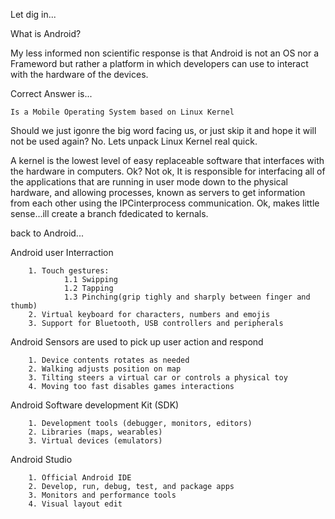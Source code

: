 Let dig in...

What is Android? 

My less informed non scientific response is that Android is not an OS nor a Frameword but rather a platform in which developers can use to interact with the hardware of the devices.
    
Correct Answer is...
    
    Is a Mobile Operating System based on Linux Kernel
    
Should we just igonre the big word facing us, or just skip it and hope it will not be used again?
No. Lets unpack Linux Kernel real quick.

A kernel is the lowest level of easy replaceable software that interfaces with the hardware in computers. Ok? Not ok, 
It is responsible for interfacing all of the applications that are running in user mode down to the physical hardware, and allowing processes, known as servers to get information from each other using the IPCinterprocess communication. Ok, makes little sense...ill create a branch fdedicated to kernals.

back to Android...

Android user Interraction

        1. Touch gestures: 
                1.1 Swipping
                1.2 Tapping 
                1.3 Pinching(grip tighly and sharply between finger and thumb)
        2. Virtual keyboard for characters, numbers and emojis
        3. Support for Bluetooth, USB controllers and peripherals
        
Android Sensors are used to pick up user action and respond

        1. Device contents rotates as needed
        2. Walking adjusts position on map
        3. Tilting steers a virtual car or controls a physical toy
        4. Moving too fast disables games interactions
        
Android Software development Kit (SDK)
            
        1. Development tools (debugger, monitors, editors)
        2. Libraries (maps, wearables)
        3. Virtual devices (emulators)
        
Android Studio 

        1. Official Android IDE
        2. Develop, run, debug, test, and package apps
        3. Monitors and performance tools 
        4. Visual layout edit

